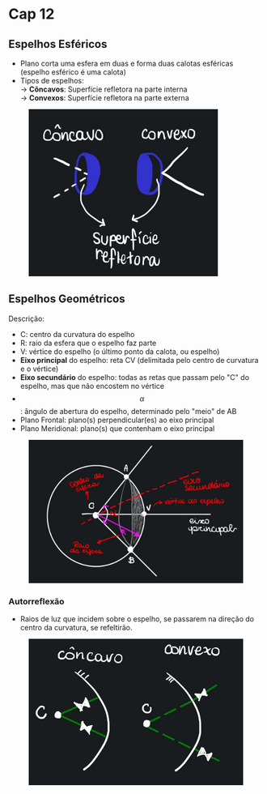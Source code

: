 # Cap 12

## Espelhos Esféricos

* Plano corta uma esfera em duas e forma duas calotas esféricas (espelho esférico é uma calota)
* Tipos de espelhos: \
  \-> **Côncavos**: Superfície refletora na parte interna \
  \-> **Convexos**: Superfície refletora na parte externa

<figure><img src="../../.gitbook/assets/image (18).png" alt="" width="374"><figcaption></figcaption></figure>

## Espelhos Geométricos

Descrição:

* C: centro da curvatura do espelho
* R: raio da esfera que o espelho faz parte
* V: vértice do espelho (o último ponto da calota, ou espelho)
* **Eixo principal** do espelho: reta CV (delimitada pelo centro de curvatura e o vértice)
* **Eixo secundário** do espelho: todas as retas que passam pelo "C" do espelho, mas que não encostem no vértice
* $$\alpha$$: ângulo de abertura do espelho, determinado pelo "meio" de AB
* Plano Frontal: plano(s) perpendicular(es) ao eixo principal
* Plano Meridional: plano(s) que contenham o eixo principal

<figure><img src="../../.gitbook/assets/image (2).png" alt=""><figcaption></figcaption></figure>

### Autorreflexão&#x20;

* Raios de luz que incidem sobre o espelho, se passarem na direção do centro da curvatura, se refeltirão.

<figure><img src="../../.gitbook/assets/image (1) (1).png" alt="" width="563"><figcaption></figcaption></figure>
